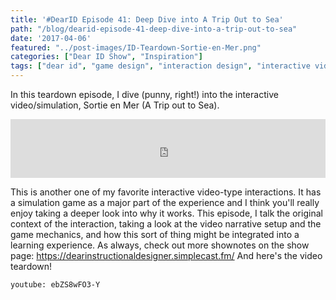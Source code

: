```yaml
---
title: '#DearID Episode 41: Deep Dive into A Trip Out to Sea'
path: "/blog/dearid-episode-41-deep-dive-into-a-trip-out-to-sea"
date: '2017-04-06'
featured: "../post-images/ID-Teardown-Sortie-en-Mer.png"
categories: ["Dear ID Show", "Inspiration"]
tags: ["dear id", "game design", "interaction design", "interactive video", "teardown"]
---
```


In this teardown episode, I dive (punny, right!) into the interactive video/simulation, Sortie en Mer (A Trip out to Sea).

<iframe src="https://simplecast.com/e/59987?style=medium-light" width="100%" height="94px" frameborder="0" scrolling="no" seamless=""></iframe>

This is another one of my favorite interactive video-type interactions. It has a simulation game as a major part of the experience and I think you'll really enjoy taking a deeper look into why it works. This episode, I talk the original context of the interaction, taking a look at the video narrative setup and the game mechanics, and how this sort of thing might be integrated into a learning experience. As always, check out more shownotes on the show page: https://dearinstructionaldesigner.simplecast.fm/ And here's the video teardown!

`youtube: ebZS8wFO3-Y`
